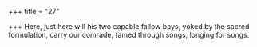 +++
title = "27"

+++
Here, just here will his two capable fallow bays, yoked by the sacred  formulation, carry our comrade,
famed through songs, longing for songs.
